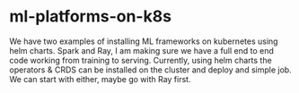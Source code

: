 # ml-platforms-on-k8s

We have two examples of installing ML frameworks on kubernetes using helm charts. Spark and Ray, I am making sure we have a full end to end code working from training to serving. Currently, using helm charts the operators & CRDS can be installed on the cluster and deploy and simple job. We can start with either, maybe go with Ray first.